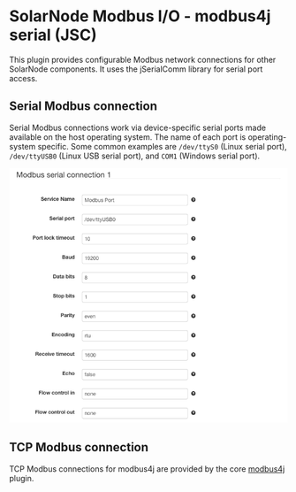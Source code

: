 # SolarNode Modbus I/O - modbus4j serial (JSC)

This plugin provides configurable Modbus network connections for other SolarNode components.
It uses the jSerialComm library for serial port access.

## Serial Modbus connection

Serial Modbus connections work via device-specific serial ports made available on the
host operating system. The name of each port is operating-system specific. Some 
common examples are `/dev/ttyS0` (Linux serial port), `/dev/ttyUSB0` (Linux USB serial
port), and `COM1` (Windows serial port).

![Modbus serial settings](docs/modbus-serial-settings.png)

## TCP Modbus connection

TCP Modbus connections for modbus4j are provided by the core 
[modbus4j](../net.solarnetwork.node.io.modbus.modbus4j) plugin.
